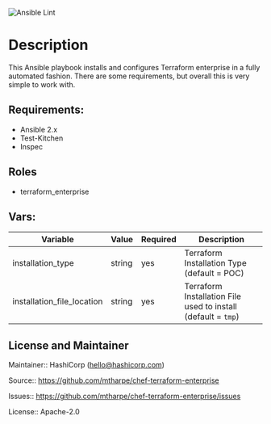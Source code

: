 ![Ansible Lint](https://github.com/mtharpe/ansible-terraform-enterprise/workflows/Ansible%20Lint/badge.svg)

#  Description

This Ansible playbook installs and configures Terraform enterprise in a fully automated fashion. There are some requirements, but overall this is very simple to work with.

## Requirements:

- Ansible 2.x
- Test-Kitchen
- Inspec

## Roles

- terraform_enterprise
  
## Vars:

|Variable|Value|Required|Description|
|---|---|---|---|
|installation_type|string|yes|Terraform Installation Type (default = POC)|
|installation_file_location|string|yes|Terraform Installation File used to install (default = `tmp`)|

## License and Maintainer

Maintainer:: HashiCorp (<hello@hashicorp.com>)

Source:: https://github.com/mtharpe/chef-terraform-enterprise

Issues:: https://github.com/mtharpe/chef-terraform-enterprise/issues

License:: Apache-2.0

